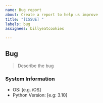 ```yaml
---
name: Bug report
about: Create a report to help us improve
title: "[ISSUE] "
labels: bug
assignees: billyeatcookies

---
```


## Bug
> Describe the bug


### System Information
- OS: [e.g. iOS]
- Python Version: [e.g: 3.10]
